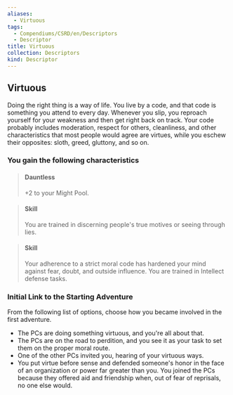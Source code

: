 ```yaml
---
aliases:
  - Virtuous
tags:
  - Compendiums/CSRD/en/Descriptors
  - Descriptor
title: Virtuous
collection: Descriptors
kind: Descriptor
---
```

## Virtuous  
Doing the right thing is a way of life. You live by a code, and that code is something you attend to every day. Whenever you slip, you reproach yourself for your weakness and then get right back on track. Your code probably includes moderation, respect for others, cleanliness, and other characteristics that most people would agree are virtues, while you eschew their opposites: sloth, greed, gluttony, and so on.
### You gain the following characteristics  
> #### Dauntless
> +2 to your Might Pool.  

> #### Skill
> You are trained in discerning people's true motives or seeing through lies.  

> #### Skill
> Your adherence to a strict moral code has hardened your mind against fear, doubt, and outside influence. You are trained in Intellect defense tasks.  

### Initial Link to the Starting Adventure  
From the following list of options, choose how you became involved in the first adventure.  
- The PCs are doing something virtuous, and you're all about that.  
- The PCs are on the road to perdition, and you see it as your task to set them on the proper moral route.  
- One of the other PCs invited you, hearing of your virtuous ways.  
- You put virtue before sense and defended someone's honor in the face of an organization or power far greater than you. You joined the PCs because they offered aid and friendship when, out of fear of reprisals, no one else would.  